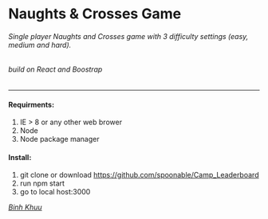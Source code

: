 Naughts & Crosses Game
=======
###### Single player Naughts and Crosses game with 3 difficulty settings (easy, medium and hard).
###### build on React and Boostrap
____________
#### Requirments:

  1. IE > 8 or any other web brower
  2. Node 
  3. Node package manager
#### Install:
  1. git clone or download https://github.com/spoonable/Camp_Leaderboard
  2. run npm start
  3. go to local host:3000


 *[Binh Khuu](https://github.com/spoonable)*